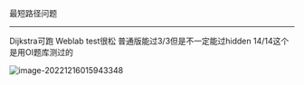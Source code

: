 最短路径问题

---

Dijkstra可跑
Weblab test很松
普通版能过3/3但是不一定能过hidden 14/14这个是用OI题库测过的

![image-20221216015943348](C:\Users\ymche\AppData\Roaming\Typora\typora-user-images\image-20221216015943348.png)
